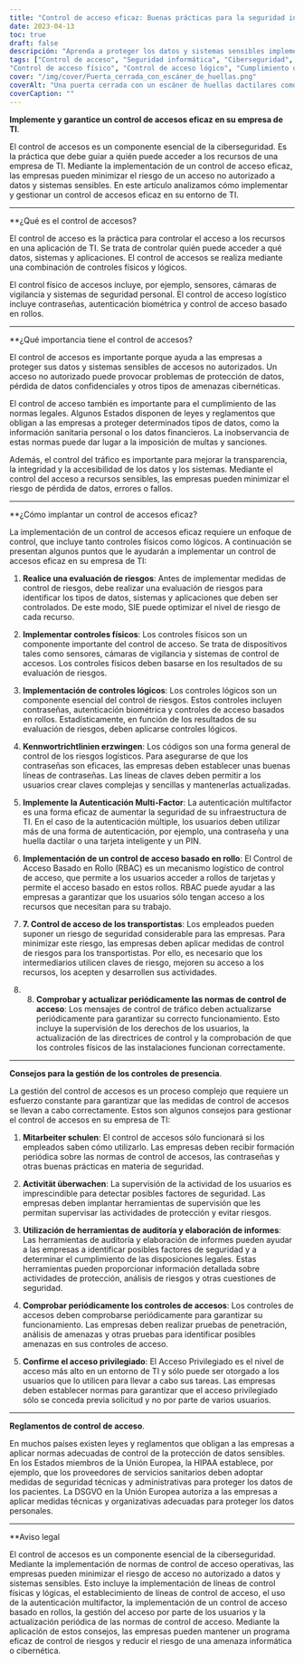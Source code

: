 ```yaml
---
title: "Control de acceso eficaz: Buenas prácticas para la seguridad informática"
date: 2023-04-13
toc: true
draft: false
descripción: "Aprenda a proteger los datos y sistemas sensibles implementando medidas eficaces de control de acceso para su entorno de TI."
tags: ["Control de acceso", "Seguridad informática", "Ciberseguridad", "Contraseñas", "Autenticación biométrica", "Control de acceso basado en roles", "Autenticación multifactor", "Protección de datos", "Evaluación de riesgos", "Formación de empleados", "Herramientas de auditoría", "Herramientas de elaboración de informes", "Pruebas de penetración", "Evaluación de vulnerabilidades",
"Control de acceso físico", "Control de acceso lógico", "Cumplimiento de la normativa", "HIPAA", "GDPR"].
cover: "/img/cover/Puerta_cerrada_con_escáner_de_huellas.png"
coverAlt: "Una puerta cerrada con un escáner de huellas dactilares como único medio para entrar".
coverCaption: ""
---
```



 **Implemente y garantice un control de accesos eficaz en su empresa de TI**.
 
 El control de accesos es un componente esencial de la ciberseguridad. Es la práctica que debe guiar a quién puede acceder a los recursos de una empresa de TI. Mediante la implementación de un control de acceso eficaz, las empresas pueden minimizar el riesgo de un acceso no autorizado a datos y sistemas sensibles. En este artículo analizamos cómo implementar y gestionar un control de accesos eficaz en su entorno de TI.
 
 ______
 
 **¿Qué es el control de accesos?
 
 El control de acceso es la práctica para controlar el acceso a los recursos en una aplicación de TI. Se trata de controlar quién puede acceder a qué datos, sistemas y aplicaciones. El control de accesos se realiza mediante una combinación de controles físicos y lógicos.
 
 El control físico de accesos incluye, por ejemplo, sensores, cámaras de vigilancia y sistemas de seguridad personal. El control de acceso logístico incluye contraseñas, autenticación biométrica y control de acceso basado en rollos.
 
 ______
 
 **¿Qué importancia tiene el control de accesos?
 
 El control de accesos es importante porque ayuda a las empresas a proteger sus datos y sistemas sensibles de accesos no autorizados. Un acceso no autorizado puede provocar problemas de protección de datos, pérdida de datos confidenciales y otros tipos de amenazas cibernéticas.
 
 El control de acceso también es importante para el cumplimiento de las normas legales. Algunos Estados disponen de leyes y reglamentos que obligan a las empresas a proteger determinados tipos de datos, como la información sanitaria personal o los datos financieros. La inobservancia de estas normas puede dar lugar a la imposición de multas y sanciones.
 
 Además, el control del tráfico es importante para mejorar la transparencia, la integridad y la accesibilidad de los datos y los sistemas. Mediante el control del acceso a recursos sensibles, las empresas pueden minimizar el riesgo de pérdida de datos, errores o fallos.
 
 ______
 
 **¿Cómo implantar un control de accesos eficaz?
 
 La implementación de un control de accesos eficaz requiere un enfoque de control, que incluye tanto controles físicos como lógicos. A continuación se presentan algunos puntos que le ayudarán a implementar un control de accesos eficaz en su empresa de TI:
 
 1. **Realice una evaluación de riesgos**: Antes de implementar medidas de control de riesgos, debe realizar una evaluación de riesgos para identificar los tipos de datos, sistemas y aplicaciones que deben ser controlados. De este modo, SIE puede optimizar el nivel de riesgo de cada recurso.
 
 2. **Implementar controles físicos**: Los controles físicos son un componente importante del control de acceso. Se trata de dispositivos tales como sensores, cámaras de vigilancia y sistemas de control de accesos. Los controles físicos deben basarse en los resultados de su evaluación de riesgos.
 
 3. **Implementación de controles lógicos**: Los controles lógicos son un componente esencial del control de riesgos. Estos controles incluyen contraseñas, autenticación biométrica y controles de acceso basados en rollos. Estadísticamente, en función de los resultados de su evaluación de riesgos, deben aplicarse controles lógicos.
 
 4. **Kennwortrichtlinien erzwingen**: Los códigos son una forma general de control de los riesgos logísticos. Para asegurarse de que los contraseñas son eficaces, las empresas deben establecer unas buenas líneas de contraseñas. Las líneas de claves deben permitir a los usuarios crear claves complejas y sencillas y mantenerlas actualizadas.
 
 5. **Implemente la Autenticación Multi-Factor**: La autenticación multifactor es una forma eficaz de aumentar la seguridad de su infraestructura de TI. En el caso de la autenticación múltiple, los usuarios deben utilizar más de una forma de autenticación, por ejemplo, una contraseña y una huella dactilar o una tarjeta inteligente y un PIN.
 
 6. **Implementación de un control de acceso basado en rollo**: El Control de Acceso Basado en Rollo (RBAC) es un mecanismo logístico de control de acceso, que permite a los usuarios acceder a rollos de tarjetas y permite el acceso basado en estos rollos. RBAC puede ayudar a las empresas a garantizar que los usuarios sólo tengan acceso a los recursos que necesitan para su trabajo.
 
 7. **7. Control de acceso de los transportistas**: Los empleados pueden suponer un riesgo de seguridad considerable para las empresas. Para minimizar este riesgo, las empresas deben aplicar medidas de control de riesgos para los transportistas. Por ello, es necesario que los intermediarios utilicen claves de riesgo, mejoren su acceso a los recursos, los acepten y desarrollen sus actividades.
 
 8. 8. **Comprobar y actualizar periódicamente las normas de control de acceso**: Los mensajes de control de tráfico deben actualizarse periódicamente para garantizar su correcto funcionamiento. Esto incluye la supervisión de los derechos de los usuarios, la actualización de las directrices de control y la comprobación de que los controles físicos de las instalaciones funcionan correctamente.
 
 ______
 
 **Consejos para la gestión de los controles de presencia**.
 
 La gestión del control de accesos es un proceso complejo que requiere un esfuerzo constante para garantizar que las medidas de control de accesos se llevan a cabo correctamente. Estos son algunos consejos para gestionar el control de accesos en su empresa de TI:
 
 1. **Mitarbeiter schulen**: El control de accesos sólo funcionará si los empleados saben cómo utilizarlo. Las empresas deben recibir formación periódica sobre las normas de control de accesos, las contraseñas y otras buenas prácticas en materia de seguridad.
 
 2. **Activität überwachen**: La supervisión de la actividad de los usuarios es imprescindible para detectar posibles factores de seguridad. Las empresas deben implantar herramientas de supervisión que les permitan supervisar las actividades de protección y evitar riesgos.
 
 3. **Utilización de herramientas de auditoría y elaboración de informes**: Las herramientas de auditoría y elaboración de informes pueden ayudar a las empresas a identificar posibles factores de seguridad y a determinar el cumplimiento de las disposiciones legales. Estas herramientas pueden proporcionar información detallada sobre actividades de protección, análisis de riesgos y otras cuestiones de seguridad.
 
 4. **Comprobar periódicamente los controles de accesos**: Los controles de accesos deben comprobarse periódicamente para garantizar su funcionamiento. Las empresas deben realizar pruebas de penetración, análisis de amenazas y otras pruebas para identificar posibles amenazas en sus controles de acceso.
 
 5. **Confirme el acceso privilegiado**: El Acceso Privilegiado es el nivel de acceso más alto en un entorno de TI y sólo puede ser otorgado a los usuarios que lo utilicen para llevar a cabo sus tareas. Las empresas deben establecer normas para garantizar que el acceso privilegiado sólo se conceda previa solicitud y no por parte de varios usuarios.
 
 ______
 
 **Reglamentos de control de acceso**.
 
 En muchos países existen leyes y reglamentos que obligan a las empresas a aplicar normas adecuadas de control de la protección de datos sensibles. En los Estados miembros de la Unión Europea, la HIPAA establece, por ejemplo, que los proveedores de servicios sanitarios deben adoptar medidas de seguridad técnicas y administrativas para proteger los datos de los pacientes. La DSGVO en la Unión Europea autoriza a las empresas a aplicar medidas técnicas y organizativas adecuadas para proteger los datos personales.
 
 ______
 
 **Aviso legal
 
 El control de accesos es un componente esencial de la ciberseguridad. Mediante la implementación de normas de control de acceso operativas, las empresas pueden minimizar el riesgo de acceso no autorizado a datos y sistemas sensibles. Esto incluye la implementación de líneas de control físicas y lógicas, el establecimiento de líneas de control de acceso, el uso de la autenticación multifactor, la implementación de un control de acceso basado en rollos, la gestión del acceso por parte de los usuarios y la actualización periódica de las normas de control de acceso. Mediante la aplicación de estos consejos, las empresas pueden mantener un programa eficaz de control de riesgos y reducir el riesgo de una amenaza informática o cibernética.
